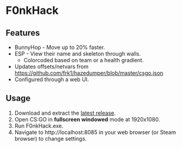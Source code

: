# F0nkHack
 
## Features
- BunnyHop - Move up to 20% faster.
- ESP - View their name and skeleton through walls.
  - Colorcoded based on team or a health gradient.
- Updates offsets/netvars from https://github.com/frk1/hazedumper/blob/master/csgo.json
- Configured through a web UI.

 ## Usage
 1. Download and extract the [latest release](https://github.com/f0nkey/F0nkHack/releases).
 2. Open CS:GO in **fullscreen windowed** mode at 1920x1080.
 3. Run F0nkHack.exe.
 4. Navigate to http://localhost:8085 in your web browser (or Steam browser) to change settings.
 
